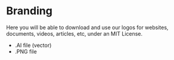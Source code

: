 # Branding

Here you will be able to download and use our logos for websites, documents, videos, articles, etc, under an MIT License. 

* .AI file (vector)  
* .PNG file
